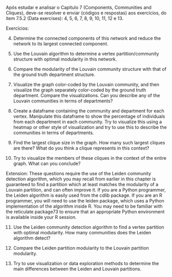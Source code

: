 Após estudar e analisar o Capítulo 7 (Components, Communities and Cliques), deve-se resolver e enviar (códigos e respostas) aos exercícios, do item 7.5.2 (Data exercises): 4, 5, 6, 7, 8, 9, 10, 11, 12 e 13.

Exercícios:

4. Determine the connected components of this network and reduce the network to its largest connected component.

5. Use the Louvain algorithm to determine a vertex partition/community structure with optimal modularity in this network.

6. Compare the modularity of the Louvain community structure with that of the ground truth department structure.

7. Visualize the graph color-coded by the Louvain community, and then visualize the graph separately color-coded by the ground truth department. Compare the visualizations. Can you describe any of the Louvain communities in terms of departments?

8. Create a dataframe containing the community and department for each vertex. Manipulate this dataframe to show the percentage of individuals from each department in each community. Try to visualize this using a heatmap or other style of visualization and try to use this to describe the communities in terms of departments.

9. Find the largest clique size in the graph. How many such largest cliques are there? What do you think a clique represents in this context?

10. Try to visualize the members of these cliques in the context of the entire graph. What can you conclude?

Extension: These questions require the use of the Leiden community detection algorithm, which you may recall from earlier in this chapter is guaranteed to find a partition which at least matches the modularity of a Louvain partition, and can often improve it. If you are a Python programmer, the Leiden algorithm is easily used from the cdlib package. If you are an R programmer, you will need to use the leiden package, which uses a Python implementation of the algorithm inside R. You may need to be familiar with the reticulate package73 to ensure that an appropriate Python environment is available inside your R session.

11. Use the Leiden community detection algorithm to find a vertex partition with optimal modularity. How many communities does the Leiden algorithm detect?

12. Compare the Leiden partition modularity to the Louvain partition modularity.

13. Try to use visualization or data exploration methods to determine the main differences between the Leiden and Louvain partitions.
